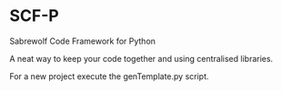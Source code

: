 # SCF-P
Sabrewolf Code Framework for Python

A neat way to keep your code together and using centralised libraries.

For a new project execute the genTemplate.py script.
